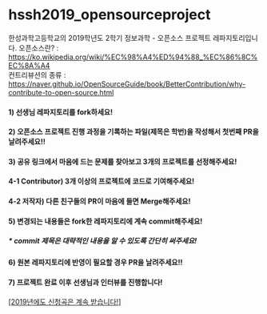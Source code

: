 # hssh2019_opensourceproject
한성과학고등학교의 2019학년도 2학기 정보과학 - 오픈소스 프로젝트 레파지토리입니다.
오픈소스란? : https://ko.wikipedia.org/wiki/%EC%98%A4%ED%94%88_%EC%86%8C%EC%8A%A4<br>
컨트리뷰션의 종류 : https://naver.github.io/OpenSourceGuide/book/BetterContribution/why-contribute-to-open-source.html<br>

#### 1) 선생님 레파지토리를 fork하세요!
#### 2) 오픈소스 프로젝트 진행 과정을 기록하는 파일(제목은 학번)을 작성해서 첫번째 PR을 날려주세요!!
#### 3) 공유 링크에서 마음에 드는 문제를 찾아보고 3개의 프로젝트를 선정해주세요!
#### 4-1 Contributor) 3개 이상의 프로젝트에 코드로 기여해주세요!
#### 4-2 저작자) 다른 친구들의 PR이 마음에 들면 Merge해주세요!
#### 5) 변경되는 내용들은 fork한 레파지토리에 계속 commit해주세요!
#####   * commit 제목은 대략적인 내용을 알 수 있도록 간단히 써주세요!
#### 6) 원본 레파지토리에 반영이 필요할 경우 PR을 날려주세요!!
#### 7) 프로젝트 완료 이후 선생님과 인터뷰를 진행합니다!

[[2019년에도 신청곡은 계속 받습니다!]](https://goo.gl/Xyabw5)
